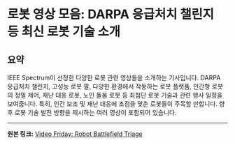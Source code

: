 # 로봇 영상 모음: DARPA 응급처치 챌린지 등 최신 로봇 기술 소개

## 요약
IEEE Spectrum이 선정한 다양한 로봇 관련 영상들을 소개하는 기사입니다.  DARPA 응급처치 챌린지, 고성능 로봇 팔, 다양한 환경에서 작동하는 로봇 플랫폼, 인간형 로봇의 정밀 제어, 재난 대응 로봇, 노인 돌봄 로봇 등 최첨단 로봇 기술과 관련 행사 일정을 보여줍니다.  특히, 인간 보조 및 재난 대응에 초점을 맞춘 로봇들이 주목할 만합니다.  향후 로봇 기술 발전 방향을 제시하는 여러 영상이 포함되어 있습니다.

---

**원본 링크:** [Video Friday: Robot Battlefield Triage](https://spectrum.ieee.org/video-friday-darpa-triage-challenge)
